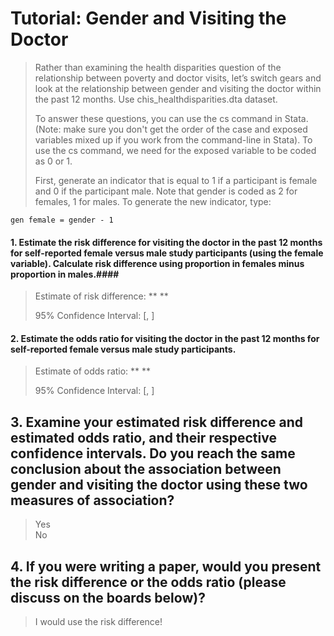 # Tutorial: Gender and Visiting the Doctor #
> Rather than examining the health disparities question of the relationship between poverty and doctor visits, let’s switch gears and look at the relationship between gender and visiting the doctor within the past 12 months. Use chis_healthdisparities.dta dataset.  
>  
> To answer these questions, you can use the cs command in Stata. (Note: make sure you don't get the order of the case and exposed variables mixed up if you work from the command-line in Stata). To use the cs command, we need for the exposed variable to be coded as 0 or 1.  
>  
>  First, generate an indicator that is equal to 1 if a participant is female and 0 if the participant male. Note that gender is coded as 2 for females, 1 for males. To generate the new indicator, type:


	gen female = gender - 1


#### 1. Estimate the risk difference for visiting the doctor in the past 12 months for self-reported female versus male study participants (using the female variable). Calculate risk difference using proportion in females minus proportion in males.####
>  Estimate of risk difference: **  **  
>  
> 95% Confidence Interval: [, ]  


#### 2. Estimate the odds ratio for visiting the doctor in the past 12 months for self-reported female versus male study participants. ####
> Estimate of odds ratio: ** **  
>  
> 95% Confidence Interval: [, ]  


## 3. Examine your estimated risk difference and estimated odds ratio, and their respective confidence intervals. Do you reach the same conclusion about the association between gender and visiting the doctor using these two measures of association?  ##
> Yes  
> No


## 4. If you were writing a paper, would you present the risk difference or the odds ratio (please discuss on the boards below)? ##
> I would use the risk difference!

